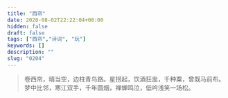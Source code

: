 ```yaml
---
title: "西帘"
date: 2020-08-02T22:22:04+08:00
hidden: false
draft: false
tags: ["西帘","诗词", "玩"]
keywords: []
description: ""
slug: "0204"
---
```


> 卷西帘，晴当空，边柱青鸟路。星捞起，饮酒狂盅，千种粟，曾既马前布。梦中比邻，寒江双手，千年圆烟，禅蝉鸣泣，低吟浅笑一场松。
<!--more-->